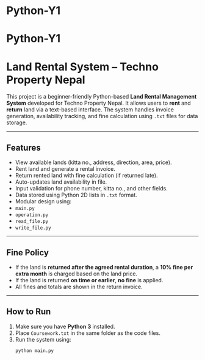 # Python-Y1
# Python-Y1
# Land Rental System – Techno Property Nepal

This project is a beginner-friendly Python-based **Land Rental Management System** developed for Techno Property Nepal. It allows users to **rent** and **return** land via a text-based interface. The system handles invoice generation, availability tracking, and fine calculation using `.txt` files for data storage.

---

## Features

-  View available lands (kitta no., address, direction, area, price).
-  Rent land and generate a rental invoice.
-  Return rented land with fine calculation (if returned late).
-  Auto-updates land availability in file.
-  Input validation for phone number, kitta no., and other fields.
-  Data stored using Python 2D lists in `.txt` format.
-  Modular design using:
  - `main.py`
  - `operation.py`
  - `read_file.py`
  - `write_file.py`

---

##  Fine Policy

- If the land is **returned after the agreed rental duration**, a **10% fine per extra month** is charged based on the land price.
- If the land is returned **on time or earlier**, **no fine** is applied.
- All fines and totals are shown in the return invoice.

---

## How to Run

1. Make sure you have **Python 3** installed.
2. Place `Coursework.txt` in the same folder as the code files.
3. Run the system using:
   ```bash
   python main.py
